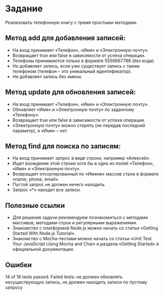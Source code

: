 # Задание

Реализовать телефонную книгу с тремя простыми методами.

## Метод add для добавления записей:

* На вход принимает «Телефон», «Имя» и «Электронную почту».
* Возвращает true или false в зависимости от успеха операции.
* Телефоны принимаются только в формате 5556667788 (без кода).
* Не добавляет запись, если уже существует запись с таким телефоном (телефон – это уникальный идентификатор).
* Не добавляет запись без имени.

## Метод update для обновления записей:

* На вход принимает «Телефон», «Имя» и «Электронную почту».
* Обновляет «Имя» и «Электронную почту» по заданному «Телефону».
* Возвращает true или false в зависимости от успеха операции.
* «Электронную почту» можно стереть (не передав последний параметр), а «Имя» – нет.

## Метод find для поиска по записям:

* На вход принимает запрос в виде строки, например «Алексей».
* Ищет вхождение этой строки хотя бы в одно из полей «Телефон», «Имя» и «Электронную почту».
* Возвращает отсортированный по «Имени» массив строк в формате «name, phone, email».
* Пустой запрос не должен ничего находить.
* Запрос «*» находит все записи.

## Полезные ссылки

* Для решения задачи рекомендуем познакомиться с методами массивов, методами строк и регулярными выражениями.
* Знакомство с платформой Node.js можно начать со статьи «Getting Started With Node.js Tutorial».
* Знакомство с Mocha-тестами можно начать со статьи «Unit Test Your JavaScript Using Mocha and Chai» и раздела «Getting Started» в официальной документации.

## Ошибки

14 of 16 tests passed.
Failed tests: 
не должен обновлять несуществующую запись,
не должен находить записи по пустому запросу